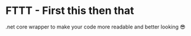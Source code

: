 # FTTT - First this then that

.net core wrapper to make your code more readable and better looking 😎
